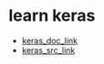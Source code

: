 # learn keras 
* [keras_doc_link](https://keras.io/about/)
* [keras_src_link](https://github.com/keras-team/keras)
